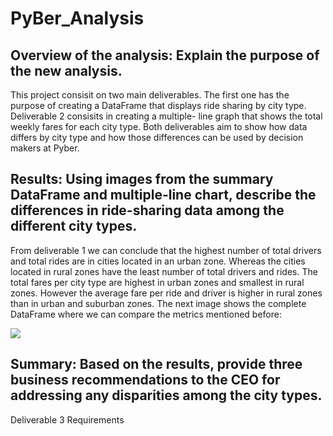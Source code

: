 # PyBer_Analysis

## Overview of the analysis: Explain the purpose of the new analysis.

This project consisit on two main deliverables. The first one has the purpose of creating a DataFrame that displays ride sharing by city type. Deliverable 2 consisits in creating a multiple- line graph that shows the total weekly fares for each city type. Both deliverables aim to show how data differs by city type and how those differences can be used by decision makers at Pyber.


## Results: Using images from the summary DataFrame and multiple-line chart, describe the differences in ride-sharing data among the different city types.

From deliverable 1 we can conclude that the highest number of total drivers and total rides are in cities located in an urban zone. Whereas the cities located in rural zones have the least number of total drivers and rides. The total fares per city type are highest in urban zones and smallest in rural zones. However the average fare per ride and driver is higher in rural zones than in urban and suburban zones. The next image shows the complete DataFrame where we can compare the metrics mentioned before: 


![]("analysis/DataFrame_city_type.png")



## Summary: Based on the results, provide three business recommendations to the CEO for addressing any disparities among the city types.
Deliverable 3 Requirements
